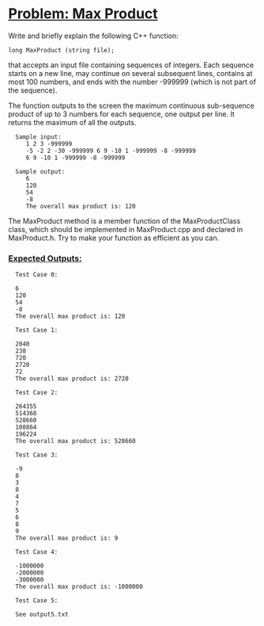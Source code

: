 # <ins>Problem: Max Product</ins>

Write and briefly explain the following C++ function:

    long MaxProduct (string file);

that accepts an input file containing sequences of integers. Each sequence starts on a new line, may continue on several subsequent lines, contains at most 100
numbers, and ends with the number -999999 (which is not part of the sequence).

The function outputs to the screen the maximum continuous sub-sequence product of up to 3 numbers for each sequence, one output per line. It returns the maximum of
all the outputs.

      Sample input:
         1 2 3 -999999
         -5 -2 2 -30 -999999 6 9 -10 1 -999999 -8 -999999
         6 9 -10 1 -999999 -8 -999999

      Sample output: 
         6
         120
         54
         -8
         The overall max product is: 120
         
The MaxProduct method is a member function of the MaxProductClass class, which should be implemented in MaxProduct.cpp and declared in MaxProduct.h. Try to make
your function as efficient as you can.

### <ins>Expected Outputs:</ins>

      Test Case 0:
      
      6
      120
      54
      -8
      The overall max product is: 120

      Test Case 1:

      2040
      238
      720
      2720
      72
      The overall max product is: 2720

      Test Case 2:

      264355
      514368
      528660
      108864
      196224
      The overall max product is: 528660  

      Test Case 3:

      -9
      8
      3
      8
      4
      7
      5  
      6
      8
      9
      The overall max product is: 9

      Test Case 4:

      -1000000
      -2000000
      -3000000
      The overall max product is: -1000000

      Test Case 5:

      See output5.txt
